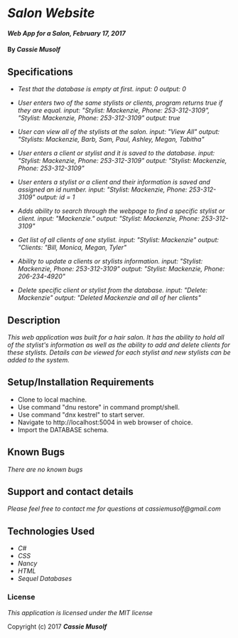 # _Salon Website_

#### _Web App for a Salon, February 17, 2017_

#### By _**Cassie Musolf**_

## Specifications

* _Test that the database is empty at first.
input: 0 output: 0_

* _User enters two of the same stylists or clients,    program returns true if they are equal.
input: "Stylist: Mackenzie, Phone: 253-312-3109", "Stylist: Mackenzie, Phone: 253-312-3109" output: true_

* _User can view all of the stylists at the salon.
input: "View All" output: "Stylists: Mackenzie, Barb, Sam, Paul, Ashley, Megan, Tabitha"_

* _User enters a client or stylist and it is saved to the database.
input: "Stylist: Mackenzie, Phone: 253-312-3109" output: "Stylist: Mackenzie, Phone: 253-312-3109"_

* _User enters a stylist or a client and their information is saved and assigned an id number.
input: "Stylist: Mackenzie, Phone: 253-312-3109" output: id = 1_

* _Adds ability to search through the webpage to find a specific stylist or client.
input: "Mackenzie." output: "Stylist: Mackenzie, Phone: 253-312-3109"_

* _Get list of all clients of one stylist.
input: "Stylist: Mackenzie" output: "Clients: "Bill, Monica, Megan, Tyler"_

* _Ability to update a clients or stylists information.
input: "Stylist: Mackenzie, Phone: 253-312-3109" output: "Stylist: Mackenzie, Phone: 206-234-4920"_

* _Delete specific client or stylist from the database.
input: "Delete: Mackenzie" output: "Deleted Mackenzie and all of her clients"_

## Description

_This web application was built for a hair salon. It has the ability to hold all of the stylist's information as well as the ability to add and delete clients for these stylists. Details can be viewed for each stylist and new stylists can be added to the system._

## Setup/Installation Requirements

* Clone to local machine.
* Use command "dnu restore" in command prompt/shell.
* Use command "dnx kestrel" to start server.
* Navigate to http://localhost:5004 in web browser of choice.
* Import the DATABASE schema.

## Known Bugs

_There are no known bugs_

## Support and contact details

_Please feel free to contact me for questions at cassiemusolf@gmail.com_

## Technologies Used

* _C#_
* _CSS_
* _Nancy_
* _HTML_
* _Sequel Databases_

### License

*This application is licensed under the MIT license*

Copyright (c) 2017 **_Cassie Musolf_**
